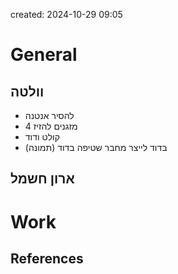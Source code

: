 

created: 2024-10-29 09:05
# General

## וולטה
- להסיר אנטנה
- 4 מזגנים להזיז
- קולט ודוד
- בדוד לייצר מחבר שטיפה בדוד  (תמונה)

ארון חשמל
- 


# Work









## References

